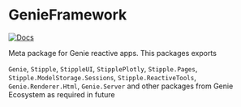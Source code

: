 # GenieFramework

[![Docs](https://img.shields.io/badge/genieframework-docs-greenyellow)](https://www.genieframework.com/docs/)

Meta package for Genie reactive apps. This packages exports 

`Genie`, `Stipple`, `StippleUI`, `StipplePlotly`, `Stipple.Pages`, `Stipple.ModelStorage.Sessions`, `Stipple.ReactiveTools`, `Genie.Renderer.Html`, `Genie.Server` and other packages from Genie Ecosystem as required in future